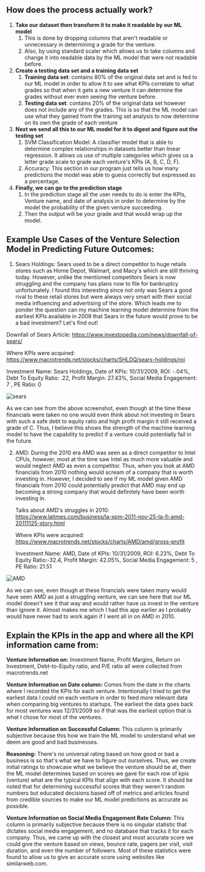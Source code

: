 ## **How does the process actually work?**

1.  **Take our dataset then transform it to make it readable by our ML model**
    1.  This is done by dropping columns that aren't readable or unnecessary in determining a grade for the venture.
    2.  Also, by using standard scaler which allows us to take columns and change it into readable data by the ML model that were not readable before.
2.  **Create a testing data set and a training data set**
    1.  **Training data set**: contains 80% of the original data set and is fed to our ML model in order to allow it to see what KPIs correlate to what grades so that when it gets a new venture it can determine the grades without ever even seeing the venture before.
    2.  **Testing data set**: contains 20% of the original data set however does not include any of the grades. This is so that the ML model can use what they gained from the training set analysis to now determine on its own the grade of each venture
3.  **Next we send all this to our ML model for it to digest and figure out the testing set**
    1.  SVM Classification Model: A classifier model that is able to determine complex relationships in datasets better than linear regression. It allows us use of multiple categories which gives us a letter grade scale to grade each venture's KPIs (A, B, C, D, F).
    2.  Accuracy: This section in our program just tells us how many predictions the model was able to guess correctly but expressed as a percentage.
4.  **Finally, we can go to the prediction stage**
    1.  In the prediction stage all the user needs to do is enter the KPIs, Venture name, and date of analysis in order to determine by the model the probability of the given venture succeeding.
    2.  Then the output will be your grade and that would wrap up the model.

## **Example Use Cases of the Venture Selection Model in Predicting Future Outcomes:**

1.  Sears Holdings: Sears used to be a direct competitor to huge retails stores such as Home Depot, Walmart, and Macy's which are still thriving today. However, unlike the mentioned competitors Sears is now struggling and the company has plans now to file for bankruptcy unfortunately. I found this interesting since not only was Sears a good rival to these retail stores but were always very smart with their social media influencing and advertising of the store. Which leads me to ponder the question can my machine learning model determine from the earliest KPIs available in 2009 that Sears in the future would prove to be a bad investment? Let's find out!

Downfall of Sears Article: <https://www.investopedia.com/news/downfall-of-sears/>

Where KPIs were acquired: <https://www.macrotrends.net/stocks/charts/SHLDQ/sears-holdings/roi>

Investment Name: Sears Holdings, Date of KPIs: 10/31/2009, ROI: -.04%, Debt To Equity Ratio: .22, Profit Margin: 27.43%, Social Media Engagement: 7 , PE Ratio: 0

![sears](https://github.com/AryaJ3365/Investment-Prediction-Application/assets/91634509/a257d01b-bb3a-46f6-bcb6-8e29e260071a)

As we can see from the above screenshot, even though at the time these financials were taken no one would even think about not investing in Sears with such a safe debt to equity ratio and high profit margin it still received a grade of C. Thus, I believe this shows the strength of the machine learning model to have the capability to predict if a venture could potentially fail in the future.

2.  AMD: During the 2010 era AMD was seen as a direct competitor to Intel CPUs, however, most at the time saw Intel as much more valuable and would neglect AMD as even a competitor. Thus, when you look at AMD financials from 2010 nothing would scream of a company that is worth investing in. However, I decided to see if my ML model given AMD financials from 2010 could potentially predict that AMD may end up becoming a strong company that would definitely have been worth investing in.

    Talks about AMD's struggles in 2010: <https://www.latimes.com/business/la-xpm-2011-nov-25-la-fi-amd-20111125-story.html>

    Where KPIs were acquired: <https://www.macrotrends.net/stocks/charts/AMD/amd/gross-profit>

    Investment Name: AMD, Date of KPIs: 10/31/2009, ROI: 6.23%, Debt To Equity Ratio:-32.4, Profit Margin: 42.05%, Social Media Engagement: 5 , PE Ratio: 21.51

![AMD](https://github.com/AryaJ3365/Investment-Prediction-Application/assets/91634509/a3eb1656-ca9b-4869-a220-0627ef87a525)

As we can see, even though at these financials were taken many would have seen AMD as just a struggling venture, we can see here that our ML model doesn't see it that way and would rather have us invest in the venture than ignore it. Almost makes me which I had this app earlier as I probably would have never had to work again if I went all in on AMD in 2010.

## **Explain the KPIs in the app and where all the KPI information came from:**

**Venture Information on:** Investment Name, Profit Margins, Return on Investment, Debt-to-Equity ratio, and P/E ratio all were collected from macrotrends.net

**Venture Information on Date column:** Comes from the date in the charts where I recorded the KPIs for each venture. Intentionally I tried to get the earliest data I could on each venture in order to feed more relevant data when comparing big ventures to startups. The earliest the data goes back for most ventures was 12/31/2009 so if that was the earliest option that is what I chose for most of the ventures.

**Venture Information on Successful Column:** This column is primarily subjective because this how we train the ML model to understand what we deem are good and bad businesses.

**Reasoning:** There's no universal rating based on how good or bad a business is so that's what we have to figure out ourselves. Thus, we create initial ratings to showcase what we believe the venture should be at, then the ML model determines based on scores we gave for each row of kpis (venture) what are the typical KPIs that align with each score. It should be noted that for determining successful scores that they weren't random numbers but educated decisions based off of metrics and articles found from credible sources to make our ML model predictions as accurate as possible.

**Venture Information on Social Media Engagement Rate Column:** This column is primarily subjective because there is no singular statistic that dictates social media engagement, and no database that tracks it for each company. Thus, we came up with the closest and most accurate score we could give the venture based on views, bounce rate, pagers per visit, visit duration, and even the number of followers. Most of these statistics were found to allow us to give an accurate score using websites like similarweb.com.
